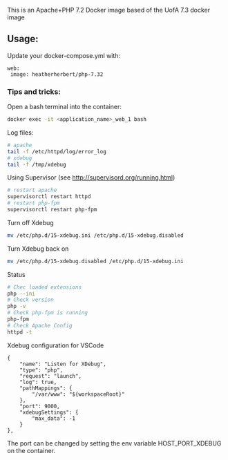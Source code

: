 This is an Apache+PHP 7.2 Docker image based of the UofA 7.3 docker image

## Usage:

Update your docker-compose.yml with:

```
web:
 image: heatherherbert/php-7.32
```

### Tips and tricks:

Open a bash terminal into the container:
```bash
docker exec -it <application_name>_web_1 bash
```

Log files:
```bash
# apache
tail -f /etc/httpd/log/error_log
# xdebug
tail -f /tmp/xdebug
```

Using Supervisor (see <http://supervisord.org/running.html>)
```bash
# restart apache
supervisorctl restart httpd
# restart php-fpm
supervisorctl restart php-fpm
```

Turn off Xdebug
```bash
mv /etc/php.d/15-xdebug.ini /etc/php.d/15-xdebug.disabled
```

Turn Xdebug back on
```bash
mv /etc/php.d/15-xdebug.disabled /etc/php.d/15-xdebug.ini
```

Status
```bash
# Chec loaded extensions
php --ini
# Check version
php -v
# Check php-fpm is running
php-fpm
# Check Apache Config
httpd -t
```

Xdebug configuration for VSCode
```
{
    "name": "Listen for XDebug",
    "type": "php",
    "request": "launch",
    "log": true,
    "pathMappings": {
        "/var/www": "${workspaceRoot}"
    },
    "port": 9000,
    "xdebugSettings": {
        "max_data": -1
    }
},
```
The port can be changed by setting the env variable HOST_PORT_XDEBUG on the container.
